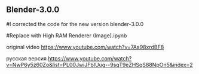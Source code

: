 ## Blender-3.0.0
#I corrected the code for the new version blender-3.0.0

#Replace with High RAM Renderer (Image).ipynb




original video https://www.youtube.com/watch?v=7Aa98xrdBF8

русская версия https://www.youtube.com/watch?v=NwP6y5z60Zo&list=PL00JwiJFbIUug--9sqT9eZHSqS88NpOn5&index=2

